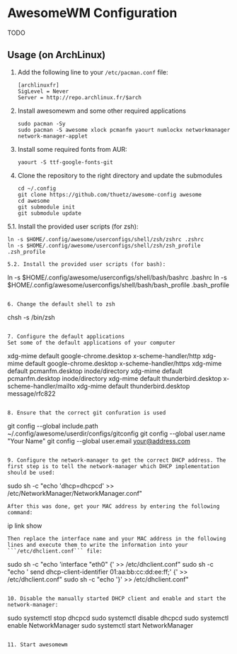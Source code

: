 AwesomeWM Configuration
=======================
TODO

Usage (on ArchLinux)
--------------------
1. Add the following line to your ```/etc/pacman.conf``` file:
   ```
   [archlinuxfr]
   SigLevel = Never
   Server = http://repo.archlinux.fr/$arch
   ```

2. Install awesomewm and some other required applications
   ```
   sudo pacman -Sy
   sudo pacman -S awesome xlock pcmanfm yaourt numlockx networkmanager network-manager-applet
   ```

3. Install some required fonts from AUR:
   ```
   yaourt -S ttf-google-fonts-git
   ```

4. Clone the repository to the right directory and update the submodules
   ```
   cd ~/.config
   git clone https://github.com/thuetz/awesome-config awesome
   cd awesome
   git submodule init
   git submodule update
   ```

5.1. Install the provided user scripts (for zsh):
   ```
   ln -s $HOME/.config/awesome/userconfigs/shell/zsh/zshrc .zshrc
   ln -s $HOME/.config/awesome/userconfigs/shell/zsh/zsh_profile .zsh_profile

5.2. Install the provided user scripts (for bash):
   ```
   ln -s $HOME/.config/awesome/userconfigs/shell/bash/bashrc .bashrc
   ln -s $HOME/.config/awesome/userconfigs/shell/bash/bash_profile .bash_profile
   ```

6. Change the default shell to zsh
   ```
   chsh -s /bin/zsh
   ```

7. Configure the default applications
   Set some of the default applications of your computer
   ```
   xdg-mime default google-chrome.desktop x-scheme-handler/http
   xdg-mime default google-chrome.desktop x-scheme-handler/https
   xdg-mime default pcmanfm.desktop inode/directory
   xdg-mime default pcmanfm.desktop inode/directory
   xdg-mime default thunderbird.desktop x-scheme-handler/mailto
   xdg-mime default thunderbird.desktop message/rfc822 
   ```

8. Ensure that the correct git confuration is used
   ```
   git config --global include.path ~/.config/awesome/userdir/configs/gitconfig
   git config --global user.name "Your Name"
   git config --global user.email your@address.com
   ```

9. Configure the network-manager to get the correct DHCP address. The first step is to tell the network-manager which DHCP implementation should be used:
   ```
   sudo sh -c "echo 'dhcp=dhcpcd' >> /etc/NetworkManager/NetworkManager.conf"
   ```
   After this was done, get your MAC address by entering the following command:
   ```
   ip link show
   ```
   Then replace the interface name and your MAC address in the following lines and execute them to write the information into your ```/etc/dhclient.conf``` file:
   ```
   sudo sh -c "echo 'interface \"eth0\" {' >> /etc/dhclient.conf"
   sudo sh -c "echo '    send dhcp-client-identifier 01:aa:bb:cc:dd:ee:ff;' {' >> /etc/dhclient.conf"
   sudo sh -c "echo '}' >> /etc/dhclient.conf"
   ```

10. Disable the manually started DHCP client and enable and start the network-manager:
   ```
   sudo systemctl stop dhcpcd
   sudo systemctl disable dhcpcd
   sudo systemctl enable NetworkManager
   sudo systemctl start NetworkManager
   ```

11. Start awesomewm
